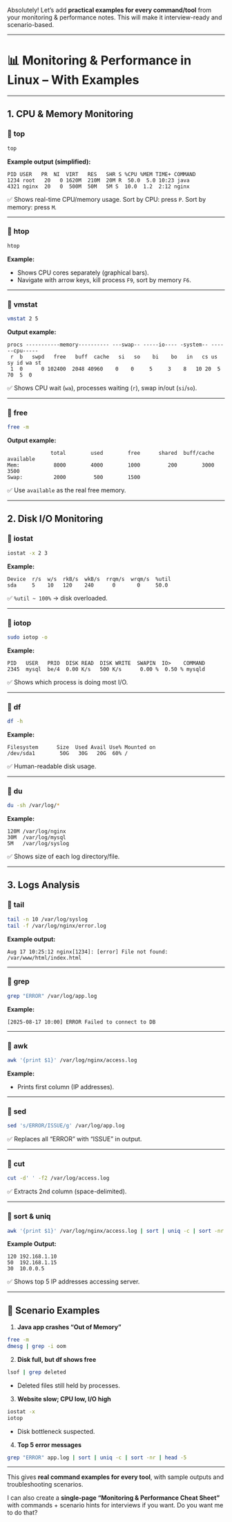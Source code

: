Absolutely! Let’s add **practical examples for every command/tool** from your monitoring & performance notes. This will make it interview-ready and scenario-based.

---

# 📊 Monitoring & Performance in Linux – With Examples

---

## 1. CPU & Memory Monitoring

### 🔹 **top**

```bash
top
```

**Example output (simplified):**

```
PID USER   PR  NI  VIRT   RES   SHR S %CPU %MEM TIME+ COMMAND
1234 root   20   0 1620M  210M  20M R  50.0  5.0 10:23 java
4321 nginx  20   0  500M  50M   5M S  10.0  1.2  2:12 nginx
```

✅ Shows real-time CPU/memory usage. Sort by CPU: press `P`. Sort by memory: press `M`.

---

### 🔹 **htop**

```bash
htop
```

**Example:**

* Shows CPU cores separately (graphical bars).
* Navigate with arrow keys, kill process `F9`, sort by memory `F6`.

---

### 🔹 **vmstat**

```bash
vmstat 2 5
```

**Output example:**

```
procs -----------memory---------- ---swap-- -----io---- -system-- ------cpu-----
 r  b   swpd   free   buff  cache   si   so    bi    bo   in   cs us sy id wa st
 1  0      0 102400  2048 40960    0    0     5     3    8   10 20  5 70  5  0
```

✅ Shows CPU wait (`wa`), processes waiting (`r`), swap in/out (`si`/`so`).

---

### 🔹 **free**

```bash
free -m
```

**Output example:**

```
              total        used        free      shared  buff/cache   available
Mem:           8000        4000        1000         200        3000       3500
Swap:          2000         500        1500
```

✅ Use `available` as the real free memory.

---

## 2. Disk I/O Monitoring

### 🔹 **iostat**

```bash
iostat -x 2 3
```

**Example:**

```
Device  r/s  w/s  rkB/s  wkB/s  rrqm/s  wrqm/s  %util
sda     5    10   120    240      0       0     50.0
```

✅ `%util ~ 100%` → disk overloaded.

---

### 🔹 **iotop**

```bash
sudo iotop -o
```

**Example:**

```
PID   USER   PRIO  DISK READ  DISK WRITE  SWAPIN  IO>    COMMAND
2345  mysql  be/4  0.00 K/s   500 K/s      0.00 %  0.50 % mysqld
```

✅ Shows which process is doing most I/O.

---

### 🔹 **df**

```bash
df -h
```

**Example:**

```
Filesystem      Size  Used Avail Use% Mounted on
/dev/sda1        50G   30G   20G  60% /
```

✅ Human-readable disk usage.

---

### 🔹 **du**

```bash
du -sh /var/log/*
```

**Example:**

```
120M /var/log/nginx
30M  /var/log/mysql
5M   /var/log/syslog
```

✅ Shows size of each log directory/file.

---

## 3. Logs Analysis

### 🔹 **tail**

```bash
tail -n 10 /var/log/syslog
tail -f /var/log/nginx/error.log
```

**Example output:**

```
Aug 17 10:25:12 nginx[1234]: [error] File not found: /var/www/html/index.html
```

---

### 🔹 **grep**

```bash
grep "ERROR" /var/log/app.log
```

**Example:**

```
[2025-08-17 10:00] ERROR Failed to connect to DB
```

---

### 🔹 **awk**

```bash
awk '{print $1}' /var/log/nginx/access.log
```

**Example:**

* Prints first column (IP addresses).

---

### 🔹 **sed**

```bash
sed 's/ERROR/ISSUE/g' /var/log/app.log
```

✅ Replaces all “ERROR” with “ISSUE” in output.

---

### 🔹 **cut**

```bash
cut -d' ' -f2 /var/log/access.log
```

✅ Extracts 2nd column (space-delimited).

---

### 🔹 **sort & uniq**

```bash
awk '{print $1}' /var/log/nginx/access.log | sort | uniq -c | sort -nr | head -5
```

**Example Output:**

```
120 192.168.1.10
50  192.168.1.15
30  10.0.0.5
```

✅ Shows top 5 IP addresses accessing server.

---

## 🔹 Scenario Examples

1. **Java app crashes “Out of Memory”**

```bash
free -m
dmesg | grep -i oom
```

2. **Disk full, but df shows free**

```bash
lsof | grep deleted
```

* Deleted files still held by processes.

3. **Website slow; CPU low, I/O high**

```bash
iostat -x
iotop
```

* Disk bottleneck suspected.

4. **Top 5 error messages**

```bash
grep "ERROR" app.log | sort | uniq -c | sort -nr | head -5
```

---

This gives **real command examples for every tool**, with sample outputs and troubleshooting scenarios.

I can also create a **single-page “Monitoring & Performance Cheat Sheet”** with commands + scenario hints for interviews if you want. Do you want me to do that?

